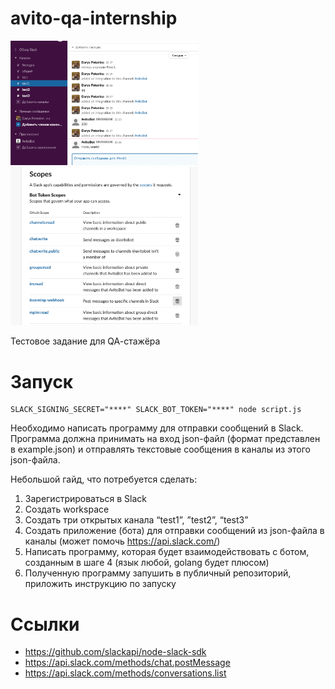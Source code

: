 # avito-qa-internship

<img src="slack-message.png" width="300"  />
<img src="slack-scope.png" width="300"  />

Тестовое задание для QA-cтажёра

# Запуск

```
SLACK_SIGNING_SECRET="****" SLACK_BOT_TOKEN="****" node script.js
```

Необходимо написать программу для отправки сообщений в Slack. Программа должна принимать на вход json-файл (формат представлен в example.json) и отправлять текстовые сообщения в каналы из этого json-файла.

Небольшой гайд, что потребуется сделать:

1. Зарегистрироваться в Slack
2. Создать workspace
3. Создать три открытых канала “test1”, ”test2”, “test3”
4. Создать приложение (бота) для отправки сообщений из json-файла в каналы (может помочь https://api.slack.com/)
5. Написать программу, которая будет взаимодействовать с ботом, созданным в шаге 4 (язык любой, golang будет плюсом)
6. Полученную программу запушить в публичный репозиторий, приложить инструкцию по запуску



# Ссылки

 - https://github.com/slackapi/node-slack-sdk
 - https://api.slack.com/methods/chat.postMessage
 - https://api.slack.com/methods/conversations.list